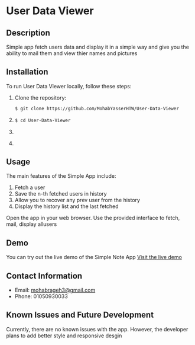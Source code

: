 # User Data Viewer


## Description
Simple app fetch users data and display it in a simple way and give you the ability to mail them and view thier names and pictures

## Installation
To run User Data Viewer locally, follow these steps:

1. Clone the repository:
   ```bash
   $ git clone https://github.com/MohabYasserHTW/User-Data-Viewer

2. 
    ```bash 
    $ cd User-Data-Viewer
3. ```bash  $ npm install
4. ```bash  $ npm start

## Usage

The main features of the Simple  App include:

1. Fetch a user 
2. Save the n-th fetched users in history
3. Allow you to recover any prev user from the history
4. Display the history list and the last fetched 


Open the app in your web browser.
Use the provided interface to fetch, mail, display allusers

## Demo

You can try out the live demo of the Simple Note App 
[Visit the live demo](https://mohabyasserhtw.github.io/User-Data-Viewer/)

## Contact Information

- Email: mohabrageh3@gmail.com
- Phone: 01050930033

## Known Issues and Future Development
Currently, there are no known issues with the app. However, the developer plans to add better style and responsive desgin 
